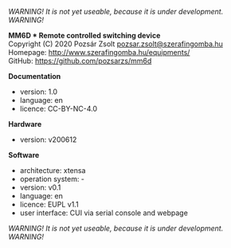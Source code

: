 *WARNING! It is not yet useable, because it is under development. WARNING!*  

**MM6D * Remote controlled switching device**  
Copyright (C) 2020 Pozsár Zsolt <pozsar.zsolt@szerafingomba.hu>  
Homepage: <http://www.szerafingomba.hu/equipments/>  
GitHub: <https://github.com/pozsarzs/mm6d>

**Documentation**

- version:             1.0
- language:            en
- licence:             CC-BY-NC-4.0

**Hardware**

 - version:            v200612

**Software**

 - architecture:       xtensa
 - operation system:   -
 - version:            v0.1
 - language:           en
 - licence:            EUPL v1.1
 - user interface:     CUI via serial console and webpage

*WARNING! It is not yet useable, because it is under development. WARNING!*  
